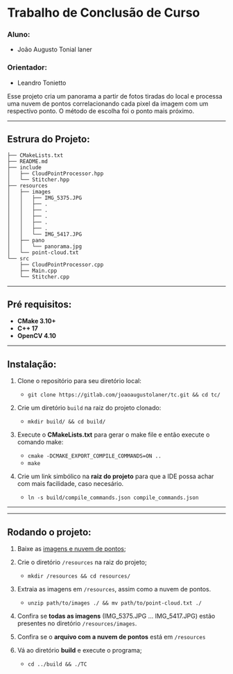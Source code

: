 # Trabalho de Conclusão de Curso

### Aluno: 
- João Augusto Tonial laner

### Orientador:
- Leandro Tonietto

Esse projeto cria um panorama a partir de fotos tiradas do local e processa uma nuvem de pontos
correlacionando cada pixel da imagem com um respectivo ponto. O método de escolha foi o ponto mais próximo.

---
## Estrura do Projeto:

```
├── CMakeLists.txt
├── README.md
├── include
│   ├── CloudPointProcessor.hpp
│   └── Stitcher.hpp
├── resources
│   ├── images
│   │   ├── IMG_5375.JPG
│   │   ├── .
│   │   ├── .
│   │   ├── .
│   │   ├── .
│   │   ├── .
│   │   └── IMG_5417.JPG
│   ├── pano
│   │   └── panorama.jpg
│   └── point-cloud.txt
└── src
    ├── CloudPointProcessor.cpp
    ├── Main.cpp
    └── Stitcher.cpp
``` 
---
## Pré requisitos:

- **CMake 3.10+**
- **C++ 17** 
- **OpenCV 4.10**

---
## Instalação:

1. Clone o repositório para seu diretório local:
    - ```git clone https://gitlab.com/joaoaugustolaner/tc.git && cd tc/```

2. Crie um diretório `build` na raiz do projeto clonado:
    - ```mkdir build/ && cd build/```

3. Execute o **CMakeLists.txt** para gerar o make file e então execute o comando make:
    - ```cmake -DCMAKE_EXPORT_COMPILE_COMMANDS=ON ..```
    - ```make```
4. Crie um link simbólico na **raiz do projeto** para que a IDE possa achar com mais facilidade, caso necesário.
    - ```ln -s build/compile_commands.json compile_commands.json``` 
---
---


## Rodando o projeto:
1. Baixe as [imagens e nuvem de pontos](https://drive.proton.me/urls/6GXD9KN6ZW#i5eDGZEwj1FK);
2. Crie o diretório `/resources` na raiz do projeto;
    - ``` mkdir /resources && cd resources/ ```

3. Extraia as imagens em `/resources`, assim como a nuvem de pontos.
    - ```unzip path/to/images ./ && mv path/to/point-cloud.txt ./```   

4. Confira se **todas as imagens** (IMG_5375.JPG ... IMG_5417.JPG) estão presentes no diretório `/resources/images`.
5. Confira se o **arquivo com a nuvem de pontos** está em `/resources`

6. Vá ao diretório **build** e execute o programa;
    - ```cd ../build && ./TC ```
